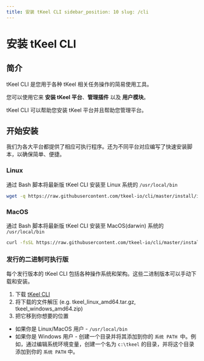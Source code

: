 ```yaml
---
title: 安装 tKeel CLI sidebar_position: 10 slug: /cli
---
```


# 安装 tKeel CLI

## 简介

tKeel CLI 是您用于各种 tKeel 相关任务操作的简易使用工具。

您可以使用它来 **安装 tKeel 平台**、**管理插件** 以及 **用户模块**。

tKeel CLI 可以帮助您安装 tKeel 平台并且帮助您管理平台。

## 开始安装

我们为各大平台都提供了相应可执行程序。还为不同平台对应编写了快速安装脚本，以确保简单、便捷。

### Linux

通过 Bash 脚本将最新版 tKeel CLI 安装至 Linux 系统的 `/usr/local/bin`

```bash
wget -q https://raw.githubusercontent.com/tkeel-io/cli/master/install/install.sh -O - | /bin/bash
```

### MacOS

通过 Bash 脚本将最新版 tKeel CLI 安装至 MacOS(darwin) 系统的 `/usr/local/bin`

```bash
curl -fsSL https://raw.githubusercontent.com/tkeel-io/cli/master/install/install.sh | /bin/bash
```

### 发行的二进制可执行版

每个发行版本的 tKeel CLI 包括各种操作系统和架构。这些二进制版本可以手动下载和安装。

1. 下载 [tKeel CLI](https://github.com/tkeel-io/cli/releases)
2. 将下载的文件解压 (e.g. tkeel_linux_amd64.tar.gz, tkeel_windows_amd64.zip)
3. 把它移到你想要的位置
  * 如果你是 Linux/MacOS 用户 - `/usr/local/bin`
  * 如果你是 Windows 用户 - 创建一个目录并将其添加到你的 `系统 PATH `中。例如，通过编辑系统环境变量，创建一个名为 `c:\tkeel`
    的目录，并将这个目录添加到你的 `系统 PATH` 中。
